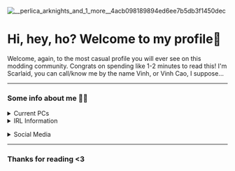 ![__perlica_arknights_and_1_more__4acb098189894ed6ee7b5db3f1450dec](https://user-images.githubusercontent.com/90851437/159106416-6713281c-57c7-4cc3-b2da-f8d144bad98d.jpg)
###
###
# Hi, hey, ho? Welcome to my profile👋
Welcome, again, to the most casual profile you will ever see on this modding community. Congrats on spending like 1-2 minutes to read this!
I'm Scarlaid, you can call/know me by the name Vinh, or Vinh Cao, I suppose...

____________

### Some info about me 👀🔪
<details><summary>Current PCs</summary>
<p>

🖥 My Small Workstation
- Intel® Xeon® CPU E3-1241 v3 @ 3.50GHz, 4 Core(s), 4 Logical Processor(s)
- KINGSTON (KVR16N11S8/4) 8GB (2x4GB) DDR3 1600MHz
- Vaseky V800 240GB SATA3 | Western Digital WD20PURX-64P6ZY0 - 2TB 5.4K RPM 64MB Cache SATA 3.5" 
   - SAMSUNG HD161GJ 160GB 32MB Cache SATA 3.5"
- NVIDIA GeForce GTX 1050Ti OC 4GB GDDR5 (Samsung)
- KENOO Mini Tower Case

💻 My Laptop
- AMD Ryzen™ 7 6800H - Radeon 680M @ 3.2Ghz (Up to 4.7Ghz), 8 Core(s), 16 Logical Processor(s)
- MICRON+KINGSTON 16GB DDR5 4800Mhz SO-DIMM (2/2 RAM slot)
- SAMSUNG 512GB M.2 NVMe™ PCIe® Gen4 + SAMSUNG 1TB M.2 MVMe NVMe™ PCIe® Gen4
- NVIDIA®GeForce RTX™3050 Laptop GPU 4GB GDDR6
- An external cooling pad that has no branding

</p>
</details>
<details><summary>IRL Information</summary>
<p>

- `🎮`⠀I enjoy any adverturing game (genre) so much that such spent me up to days playing a single game.
  - **Notable games:** Terraria, Minecraft, Starbound, A Hat In Time
- `🕹`⠀Former Co-Owner of [ThiccSMP](https://thiccsmp.qtpc.tech), was associated with [QuanTrieuPCYT](https://github.com/QuanTrieuPCYT)
- `⭐`⠀I live in Hanoi, Vietnam
- `🏫`⠀Twenty-one years old, as a **Junior** in [VNU - International School](http://www.is.vnu.edu.vn/en/)
- `💻` Amateur in Javascript, decent in **Optimizing, mainly [Minecraft](https://github.com/Scarlaid/P-QoL)** and Windows

</p>
</details>

</p>
</details>
<details><summary>Social Media</summary>
<p>

- [Discord](https://discord.gg/sJ9NQprExv)
- [Facebook](https://facebook.com/vinhkothap)
- [Youtube](https://youtube.com/c/Scarlaid)
- [Others](https://neuro2.carrd.co/)
</p>
</details>

___________

### Thanks for reading <3
